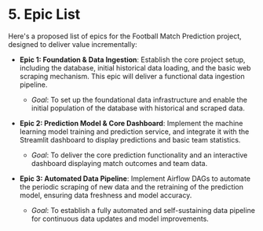 # 5. Epic List

Here's a proposed list of epics for the Football Match Prediction project, designed to deliver value incrementally:

*   **Epic 1: Foundation & Data Ingestion**: Establish the core project setup, including the database, initial historical data loading, and the basic web scraping mechanism. This epic will deliver a functional data ingestion pipeline.
    *   *Goal*: To set up the foundational data infrastructure and enable the initial population of the database with historical and scraped data.

*   **Epic 2: Prediction Model & Core Dashboard**: Implement the machine learning model training and prediction service, and integrate it with the Streamlit dashboard to display predictions and basic team statistics.
    *   *Goal*: To deliver the core prediction functionality and an interactive dashboard displaying match outcomes and team data.

*   **Epic 3: Automated Data Pipeline**: Implement Airflow DAGs to automate the periodic scraping of new data and the retraining of the prediction model, ensuring data freshness and model accuracy.
    *   *Goal*: To establish a fully automated and self-sustaining data pipeline for continuous data updates and model improvements.
